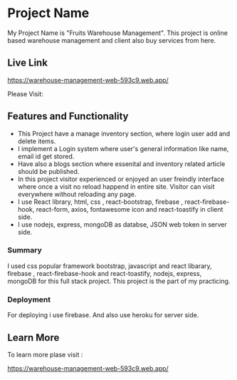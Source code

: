 # Project Name

My Project Name is "Fruits Warehouse Management".
This project is online based warehouse management and client also buy services from here.
## Live Link

https://warehouse-management-web-593c9.web.app/

Please Visit: 

## Features and Functionality

* This Project have a manage inventory section, where login user add and delete items.
* I implement a Login system where user's general information like name, email id get stored.
* Have also a blogs section where essenital and inventory related article should be published.
* In this project visitor experienced or enjoyed an user freindly interface where once a visit no reload happend in entire site. Visitor can visit everywhere without reloading any page. 
* I use React library, html, css , react-bootstrap, firebase , react-firebase-hook, react-form, axios, fontawesome icon and react-toastify in client side.
* I use nodejs, express, mongoDB as databse, JSON web token in server side.

### Summary
I used css popular framework bootstrap, javascript and react libarary, firebase , react-firebase-hook and react-toastify, nodejs, express, mongoDB for this full stack project. This project is the part of my practicing.

### Deployment

For deploying i use firebase.
And also use heroku for server side.

## Learn More

To learn more plase visit : 

https://warehouse-management-web-593c9.web.app/

